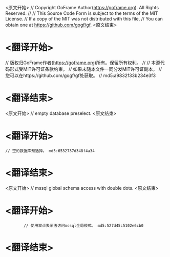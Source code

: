 
<原文开始>
// Copyright GoFrame Author(https://goframe.org). All Rights Reserved.
//
// This Source Code Form is subject to the terms of the MIT License.
// If a copy of the MIT was not distributed with this file,
// You can obtain one at https://github.com/gogf/gf.
<原文结束>

# <翻译开始>
// 版权归GoFrame作者(https://goframe.org)所有。保留所有权利。
//
// 本源代码形式受MIT许可证条款约束。
// 如果未随本文件一同分发MIT许可证副本，
// 您可以在https://github.com/gogf/gf处获取。
// md5:a9832f33b234e3f3
# <翻译结束>


<原文开始>
// empty database preselect.
<原文结束>

# <翻译开始>
	// 空的数据库预选择。 md5:6532737d348f4a34
# <翻译结束>


<原文开始>
// mssql global schema access with double dots.
<原文结束>

# <翻译开始>
			// 使用双点表示法访问mssql全局模式。 md5:527d45c5102e6cb0
# <翻译结束>

